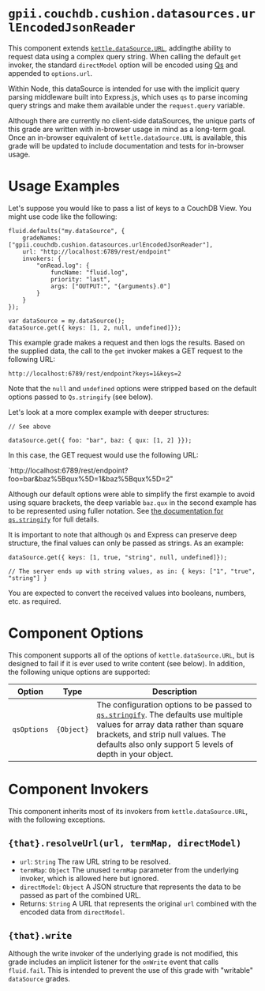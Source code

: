 # `gpii.couchdb.cushion.datasources.urlEncodedJsonReader`

This component extends [`kettle.dataSource.URL`](https://github.com/amb26/kettle/blob/KETTLE-32/docs/DataSources.md),
addingthe ability to request data using a complex query string.  When calling the default `get` invoker, the standard
`directModel` option will be encoded using [Qs](https://github.com/ljharb/qs) and appended to `options.url`.

Within Node, this dataSource is intended for use with the implicit query parsing middleware built into Express.js,
which uses `qs` to parse incoming query strings and make them available under the `request.query` variable.

Although there are currently no client-side dataSources, the unique parts of this grade are written with in-browser
usage in mind as a long-term goal.  Once an in-browser equivalent of `kettle.dataSource.URL` is available, this grade
will be updated to include documentation and tests for in-browser usage.

# Usage Examples

Let's suppose you would like to pass a list of keys to a CouchDB View.  You might use code like the
following:

```
fluid.defaults("my.dataSource", {
    gradeNames: ["gpii.couchdb.cushion.datasources.urlEncodedJsonReader"],
    url: "http://localhost:6789/rest/endpoint"
    invokers: {
        "onRead.log": {
            funcName: "fluid.log",
            priority: "last",
            args: ["OUTPUT:", "{arguments}.0"]
        }
    }
});

var dataSource = my.dataSource();
dataSource.get({ keys: [1, 2, null, undefined]});
```
This example grade makes a request and then logs the results.  Based on the supplied data, the call to the `get`
invoker makes a GET request to the following URL:

`http://localhost:6789/rest/endpoint?keys=1&keys=2`

Note that the `null` and `undefined` options were stripped based on the default options passed to `Qs.stringify` (see below).

Let's look at a more complex example with deeper structures:

```
// See above

dataSource.get({ foo: "bar", baz: { qux: [1, 2] }});
```

In this case, the GET request would use the following URL:

`http://localhost:6789/rest/endpoint?foo=bar&baz%5Bqux%5D=1&baz%5Bqux%5D=2"

Although our default options were able to simplify the first example to avoid using square brackets, the deep variable
`baz.qux` in the second example has to be represented using fuller notation.  See
[the documentation for `qs.stringify`](https://github.com/ljharb/qs#stringifying) for full details.

It is important to note that although `Qs` and Express can preserve deep structure, the final values can only be passed
as strings.  As an example:

```
dataSource.get({ keys: [1, true, "string", null, undefined]});

// The server ends up with string values, as in: { keys: ["1", "true", "string"] }
```

You are expected to convert the received values into booleans, numbers, etc. as required.

# Component Options

This component supports all of the options of `kettle.dataSource.URL`, but is designed to fail if it is ever used to
write content (see below).  In addition, the following unique options are supported:


| Option      | Type       | Description |
| ----------- | ---------- | ----------- |
| `qsOptions` | `{Object}` | The configuration options to be passed to [`qs.stringify`](https://github.com/ljharb/qs#stringifying).  The defaults use multiple values for array data rather than square brackets, and strip null values.   The defaults also only support 5 levels of depth in your object. |

# Component Invokers

This component inherits most of its invokers from `kettle.dataSource.URL`, with the following exceptions.

## `{that}.resolveUrl(url, termMap, directModel)`

* `url`: `String` The raw URL string to be resolved.
* `termMap`: `Object` The unused `termMap` parameter from the underlying invoker, which is allowed here but ignored.
* `directModel`: `Object` A JSON structure that represents the data to be passed as part of the combined URL.
* Returns: `String` A URL that represents the original `url` combined with the encoded data from `directModel`.

## `{that}.write`

Although the write invoker of the underlying grade is not modified, this grade includes an implicit listener for the
`onWrite` event that calls `fluid.fail`.  This is intended to prevent the use of this grade with "writable" `dataSource`
grades.